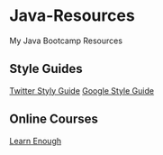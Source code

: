 # Java-Resources
My Java Bootcamp Resources

## Style Guides
[Twitter Styly Guide](https://github.com/twitter/commons/blob/master/src/java/com/twitter/common/styleguide.md)
[Google Style Guide](https://google.github.io/styleguide/javaguide.html)

## Online Courses
[Learn Enough](https://www.learnenough.com/courses)

